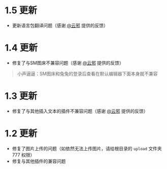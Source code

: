# 1.5 更新
* 更新语言包翻译问题（感谢 [@云邪](https://x.zhong.lu) 提供的反馈）

# 1.4 更新
* 修复了与SM图床不兼容问题（感谢 [@云邪](https://x.zhong.lu) 提供的反馈）
> 小声逼逼：SM图床和兔兔的登录后查看在默认编辑器下面本身就不兼容

# 1.3 更新
* 修复了与其他插入文本的插件不兼容问题（感谢 [@云邪](https://x.zhong.lu) 提供的反馈）

# 1.2 更新
* 修复了图片上传的问题（如依然无法上传图片，请给根目录的 `upload` 文件夹 777 权限）
* 修复与其他插件的兼容问题